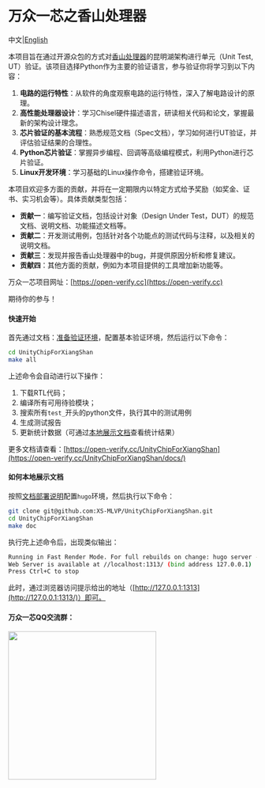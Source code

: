 # 万众一芯之香山处理器

中文|[English](/README.en.md)

本项目旨在通过开源众包的方式对[香山处理器](https://github.com/OpenXiangShan/XiangShan)的昆明湖架构进行单元（Unit Test, UT）验证。该项目选择Python作为主要的验证语言，参与验证你将学习到以下内容：

1. **电路的运行特性**：从软件的角度观察电路的运行特性，深入了解电路设计的原理。
2. **高性能处理器设计**：学习Chisel硬件描述语言，研读相关代码和论文，掌握最新的架构设计理念。
3. **芯片验证的基本流程**：熟悉规范文档（Spec文档），学习如何进行UT验证，并评估验证结果的合理性。
4. **Python芯片验证**：掌握异步编程、回调等高级编程模式，利用Python进行芯片验证。
5. **Linux开发环境**：学习基础的Linux操作命令，搭建验证环境。

本项目欢迎多方面的贡献，并将在一定期限内以特定方式给予奖励（如奖金、证书、实习机会等）。具体贡献类型包括：

- **贡献一**：编写验证文档，包括设计对象（Design Under Test，DUT）的规范文档、说明文档、功能描述文档等。
- **贡献二**：开发测试用例，包括针对各个功能点的测试代码与注释，以及相关的说明文档。
- **贡献三**：发现并报告香山处理器中的bug，并提供原因分析和修复建议。
- **贡献四**：其他方面的贡献，例如为本项目提供的工具增加新功能等。

万众一芯项目网址：[https://open-verify.cc](https://open-verify.cc)

期待你的参与！

#### 快速开始

首先通过文档：[准备验证环境](https://open-verify.cc/UnityChipForXiangShan/docs/01_verfiy_env/)，配置基本验证环境，然后运行以下命令：

```bash
cd UnityChipForXiangShan
make all
```

上述命令会自动进行以下操作：

1. 下载RTL代码；
1. 编译所有可用待验模块；
1. 搜索所有`test_`开头的python文件，执行其中的测试用例
1. 生成测试报告
1. 更新统计数据（可通过[本地展示文档](#如何本地展示文档)查看统计结果）

更多文档请查看：[https://open-verify.cc/UnityChipForXiangShan](https://open-verify.cc/UnityChipForXiangShan/docs/)


#### 如何本地展示文档

按照[文档部署说明](https://github.com/XS-MLVP/UnityChipForXiangShan/blob/main/documents/README.md)配置`hugo`环境，然后执行以下命令：

```bash
git clone git@github.com:XS-MLVP/UnityChipForXiangShan.git
cd UnityChipForXiangShan
make doc
```

执行完上述命令后，出现类似输出：

```bash
Running in Fast Render Mode. For full rebuilds on change: hugo server --disableFastRender
Web Server is available at //localhost:1313/ (bind address 127.0.0.1)
Press Ctrl+C to stop
```

此时，通过浏览器访问提示给出的地址（[http://127.0.0.1:1313](http://127.0.0.1:1313/)）即可。


#### 万众一芯QQ交流群：

<image src="/.github/image/600480230.jpg" alter="600480230" width=300px />
